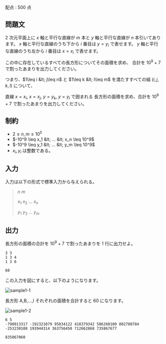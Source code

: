 配点 : $500$ 点

## 問題文

$2$ 次元平面上に $x$ 軸と平行な直線が $m$ 本と $y$ 軸と平行な直線が $n$ 本引いてあります。
$x$ 軸と平行な直線のうち下から $i$ 番目は $y = y_i$ で表せます。
$y$ 軸と平行な直線のうち左から $i$ 番目は $x = x_i$ で表せます。

この中に存在しているすべての長方形についてその面積を求め、
合計を $10^9+7$ で割ったあまりを出力してください。

つまり、$1\leq i &lt; j\leq n$ と $1\leq k &lt; l\leq m$ を満たすすべての組 $(i,j,k,l)$ について、
<!-- 点 <var>(x_i, y_k), (x_i, y_l), (x_j, y_k), (x_j, y_l)</var> からなる -->
直線 $x=x_i$, $x=x_j$, $y=y_k$, $y=y_l$ で囲まれる
長方形の面積を求め、合計を $10^9+7$ で割ったあまりを出力してください。

## 制約

- $2 \leq n,m \leq 10^5$
- $-10^9 \leq x_1 &lt; ... &lt; x_n \leq 10^9$
- $-10^9 \leq y_1 &lt; ... &lt; y_m \leq 10^9$
- $x_i, y_i$ は整数である。

## 入力

入力は以下の形式で標準入力から与えられる。

> $n$ $m$
> 
> $x_1$ $x_2$ $...$ $x_n$
> 
> $y_1$ $y_2$ $...$ $y_m$

## 出力

長方形の面積の合計を $10^9+7$ で割ったあまりを $1$ 行に出力せよ。

```input1
3 3
1 3 4
1 3 6
```

```output1
60
```

この入力を図にすると、以下のようになります。

![sample1-1](https://atcoder.jp/img/arc071/aec4d5cc2e5c73dbee455be237a649a5.png)

長方形 A,B,...,I それぞれの面積を合計すると $60$ になります。

![sample1-2](https://atcoder.jp/img/arc071/f0771c0f7e68af2b00e7513186f585ff.png)

```input2
6 5
-790013317 -192321079 95834122 418379342 586260100 802780784
-253230108 193944314 363756450 712662868 735867677
```

```output2
835067060
```